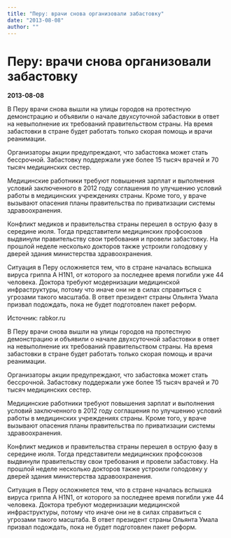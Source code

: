 ```yaml
---
title: "Перу: врачи снова организовали забастовку"
date: "2013-08-08"
author: ""
---
```


# Перу: врачи снова организовали забастовку

**2013-08-08** 

В Перу врачи снова вышли на улицы городов на протестную демонстрацию и объявили о начале двухсуточной забастовки в ответ на невыполнение их требований правительством страны. На время забастовки в стране будет работать только скорая помощь и врачи реанимации.

Организаторы акции предупреждают, что забастовка может стать бессрочной. Забастовку поддержали уже более 15 тысяч врачей и 70 тысяч медицинских сестер.

Медицинские работники требуют повышения зарплат и выполнения условий заключенного в 2012 году соглашения по улучшению условий работы в медицинских учреждениях страны. Кроме того, у враче вызывают опасения планы правительства по приватизации системы здравоохранения.

Конфликт медиков и правительства страны перешел в острую фазу в середине июля. Тогда представители медицинских профсоюзов выдвинули правительству свои требования и провели забастовку. На прошлой неделе несколько докторов также устроили голодовку у дверей здания министерства здравоохранения.

Ситуация в Перу осложняется тем, что в стране началась вспышка вируса гриппа А H1N1, от которого за последнее время погибли уже 44 человека. Доктора требуют модернизации медицинской инфраструктуры, потому что иначе они не в силах справиться с угрозами такого масштаба. В ответ президент страны Ольянта Умала призвал подождать, пока не будет подготовлен пакет реформ.

Источник: rabkor.ru



В Перу врачи снова вышли на улицы городов на протестную демонстрацию и объявили о начале двухсуточной  забастовки в ответ на невыполнение их требований правительством страны.  На время забастовки в стране будет работать только скорая помощь и врачи  реанимации.

Организаторы акции предупреждают, что забастовка может стать  бессрочной. Забастовку поддержали уже более 15 тысяч врачей и 70 тысяч  медицинских сестер.

Медицинские работники требуют повышения зарплат и выполнения условий  заключенного в 2012 году соглашения по улучшению условий работы в  медицинских учреждениях страны. Кроме того, у враче вызывают опасения  планы правительства по приватизации системы здравоохранения.

Конфликт медиков и правительства страны перешел в острую фазу в середине июля.  Тогда представители медицинских профсоюзов выдвинули правительству свои  требования и провели забастовку. На прошлой неделе несколько докторов  также устроили голодовку у дверей здания министерства здравоохранения.

Ситуация в Перу осложняется тем, что в стране началась вспышка вируса  гриппа А H1N1, от которого за последнее время погибли уже 44 человека.  Доктора требуют модернизации медицинской инфраструктуры, потому что  иначе они не в силах справиться с угрозами такого масштаба. В ответ  президент страны Ольянта Умала призвал подождать, пока не будет  подготовлен пакет реформ.